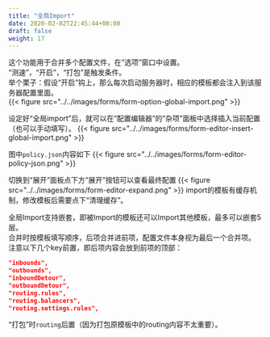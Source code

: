 ```yaml
---
title: "全局Import"
date: 2020-02-02T22:45:44+08:00
draft: false
weight: 17
---
```


这个功能用于合并多个配置文件，在“选项”窗口中设置。  
“测速”，“开启”，“打包”是触发条件。  
举个栗子：假设“开启”钩上，那么每次启动服务器时，相应的模板都会注入到该服务器配置里面。  
{{< figure src="../../images/forms/form-option-global-import.png" >}}

设定好“全局import”后，就可以在“配置编辑器”的“杂项”面板中选择插入当前配置（也可以手动填写）。
{{< figure src="../../images/forms/form-editor-insert-global-import.png" >}}

图中`policy.json`内容如下
{{< figure src="../../images/forms/form-editor-policy-json.png" >}}

切换到“展开”面板点下方“展开”按钮可以查看最终配置
{{< figure src="../../images/forms/form-editor-expand.png" >}}
import的模板有缓存机制，修改模板后需要点下“清理缓存”。  

全局Import支持嵌套，即被Import的模板还可以Import其他模板，最多可以嵌套5层。  
合并时按模板填写顺序，后项合并进前项，配置文件本身视为最后一个合并项。  
注意以下几个key前置，即后项内容会放到前项的顶部：
```json
"inbounds",
"outbounds",
"inboundDetour",
"outboundDetour",
"routing.rules",
"routing.balancers",
"routing.settings.rules",
```
“打包”时`routing`后置（因为打包原模板中的routing内容不太重要）。



